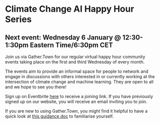 # Climate Change AI Happy Hour Series

## Next event: Wednesday 6 January @ 12:30-1:30pm Eastern Time/6:30pm CET

Join us via Gather.Town for our regular virtual happy hour community events taking place on the first and third Wednesday of every month.

The events aim to provide an informal space for people to network and engage in discussions with others interested in or currently working at the intersection of climate change and machine learning. They are open to all and we hope to see you there!

Sign up on Eventbrite <a href="https://www.eventbrite.co.uk/e/ccai-happy-hour-tickets-135504075337/" target="_blank">here</a> to receive a joining link.  If you have previously signed up on our website, you will receive an email inviting you to join. 

If you are new to using Gather.Town, you might find it helpful to have a quick look at [this guidance doc](https://drive.google.com/file/d/1FGDyjc1Z7zYctYNwzkUeZ5YZ9qap0iN8/view) to familiarise yourself.



